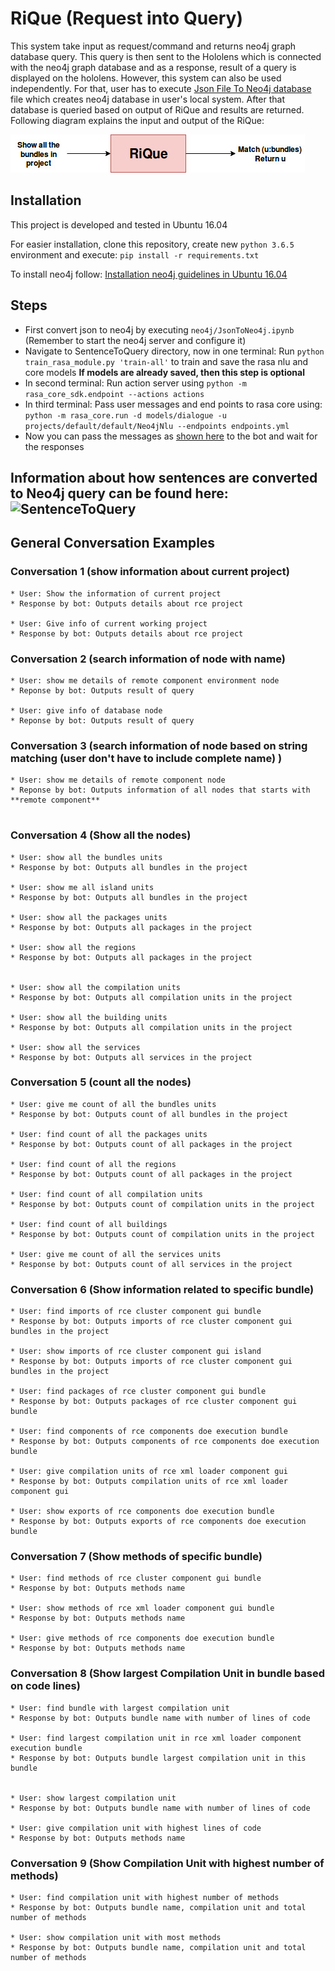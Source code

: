 # RiQue (Request into Query)

This system take input as request/command and returns neo4j graph database query. This query is then sent to the Hololens which is connected with the neo4j graph database and as a response, result of a query is displayed on the hololens. However, this system can also be used independently. For that, user has to execute [Json File To Neo4j database](https://github.com/DLR-SC/RiQue/blob/master/neo4j/JsonToNeo4j.ipynb) file which creates neo4j database in user's local system. After that database is queried based on output of RiQue and results are returned. Following diagram explains the input and output of the RiQue:

![RiQue](./images/RiQue_diagram.jpg)

## Installation

This project is developed and tested in Ubuntu 16.04

For easier installation, clone this repository, create new ```python 3.6.5``` environment and execute: ```pip install -r requirements.txt```

To install neo4j follow: [Installation neo4j guidelines in Ubuntu 16.04](https://datawookie.netlify.com/blog/2016/09/installing-neo4j-on-ubuntu-16.04/)

## Steps

* First convert json to neo4j by executing ```neo4j/JsonToNeo4j.ipynb``` (Remember to start the neo4j server and configure it)
* Navigate to SentenceToQuery directory, now in one terminal: Run ``` python  train_rasa_module.py 'train-all' ``` to train and save the rasa nlu and core models
   **If models are already saved, then this step is optional**
* In second terminal: Run action server using ``` python -m rasa_core_sdk.endpoint --actions actions ```
* In third terminal: Pass user messages and end points to rasa core using:
    ``` python -m rasa_core.run -d models/dialogue -u projects/default/default/Neo4jNlu --endpoints endpoints.yml ```
* Now you can pass the messages as [shown here](https://github.com/Pseipel/Island-Voiz#general-conversation-examples) to the bot and wait for the responses 

## Information about how sentences are converted to Neo4j query can be found here: ![SentenceToQuery](https://github.com/DLR-SC/RiQue/tree/master/SentenceToQuery)

## General Conversation Examples

### Conversation 1 (show information about current project) 

```
* User: Show the information of current project
* Response by bot: Outputs details about rce project

* User: Give info of current working project
* Response by bot: Outputs details about rce project

```
### Conversation 2 (search information of node with name)

```
* User: show me details of remote component environment node
* Reponse by bot: Outputs result of query 

* User: give info of database node
* Reponse by bot: Outputs result of query 

```

### Conversation 3 (search information of node based on string matching (user don't have to include complete name) )

```
* User: show me details of remote component node
* Reponse by bot: Outputs information of all nodes that starts with **remote component**


```

### Conversation 4 (Show all the nodes) 

```
* User: show all the bundles units
* Response by bot: Outputs all bundles in the project

* User: show me all island units
* Response by bot: Outputs all bundles in the project

* User: show all the packages units
* Response by bot: Outputs all packages in the project

* User: show all the regions
* Response by bot: Outputs all packages in the project


* User: show all the compilation units
* Response by bot: Outputs all compilation units in the project

* User: show all the building units
* Response by bot: Outputs all compilation units in the project

* User: show all the services
* Response by bot: Outputs all services in the project

```


### Conversation 5 (count all the nodes) 

```
* User: give me count of all the bundles units
* Response by bot: Outputs count of all bundles in the project

* User: find count of all the packages units
* Response by bot: Outputs count of all packages in the project

* User: find count of all the regions 
* Response by bot: Outputs count of all packages in the project

* User: find count of all compilation units
* Response by bot: Outputs count of compilation units in the project

* User: find count of all buildings
* Response by bot: Outputs count of compilation units in the project

* User: give me count of all the services units
* Response by bot: Outputs count of all services in the project

```

### Conversation 6 (Show information related to specific bundle) 

```
* User: find imports of rce cluster component gui bundle
* Response by bot: Outputs imports of rce cluster component gui  bundles in the project

* User: show imports of rce cluster component gui island
* Response by bot: Outputs imports of rce cluster component gui  bundles in the project

* User: find packages of rce cluster component gui bundle
* Response by bot: Outputs packages of rce cluster component gui bundle

* User: find components of rce components doe execution bundle
* Response by bot: Outputs components of rce components doe execution bundle

* User: give compilation units of rce xml loader component gui
* Response by bot: Outputs compilation units of rce xml loader component gui

* User: show exports of rce components doe execution bundle
* Response by bot: Outputs exports of rce components doe execution bundle

```

### Conversation 7 (Show methods of specific bundle) 

```
* User: find methods of rce cluster component gui bundle
* Response by bot: Outputs methods name 

* User: show methods of rce xml loader component gui bundle
* Response by bot: Outputs methods name 

* User: give methods of rce components doe execution bundle
* Response by bot: Outputs methods name 

```

### Conversation 8 (Show largest Compilation Unit  in bundle based on code lines) 

```
* User: find bundle with largest compilation unit
* Response by bot: Outputs bundle name with number of lines of code

* User: find largest compilation unit in rce xml loader component execution bundle 
* Response by bot: Outputs bundle largest compilation unit in this bundle


* User: show largest compilation unit
* Response by bot: Outputs bundle name with number of lines of code

* User: give compilation unit with highest lines of code
* Response by bot: Outputs methods name 
```

### Conversation 9 (Show Compilation Unit with highest number of methods) 

```
* User: find compilation unit with highest number of methods
* Response by bot: Outputs bundle name, compilation unit and total number of methods

* User: show compilation unit with most methods
* Response by bot: Outputs bundle name, compilation unit and total number of methods
```
